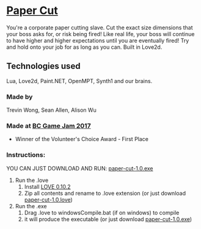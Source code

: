 # [Paper Cut](http://www.hackathon.io/77095#)

You're a corporate paper cutting slave. Cut the exact size dimensions that your boss asks for, or risk being fired! Like real life, your boss will continue to have higher and higher expectations until you are eventually fired! Try and hold onto your job for as long as you can. Built in Love2d.

## Technologies used
Lua, Love2d, Paint.NET, OpenMPT, Synth1 and our brains.

### Made by
Trevin Wong, Sean Allen, Alison Wu

### Made at [BC Game Jam 2017](http://bcgamejam.com/)
- Winner of the Volunteer's Choice Award - First Place

### Instructions:
YOU CAN JUST DOWNLOAD AND RUN: [paper-cut-1.0.exe](https://github.com/alisonrwu/bc-game-jam/blob/master/paper-cut-1.0.exe)

1. Run the .love
   1. Install [LOVE 0.10.2](https://love2d.org/)
   2. Zip all contents and rename to .love extension (or just download [paper-cut-1.0.love](https://github.com/alisonrwu/bc-game-jam/blob/master/paper-cut-1.0.love))
2. Run the .exe
   1. Drag .love to windowsCompile.bat (if on windows) to compile
   2. it will produce the executable (or just download [paper-cut-1.0.exe](https://github.com/alisonrwu/bc-game-jam/blob/master/paper-cut-1.0.exe))

